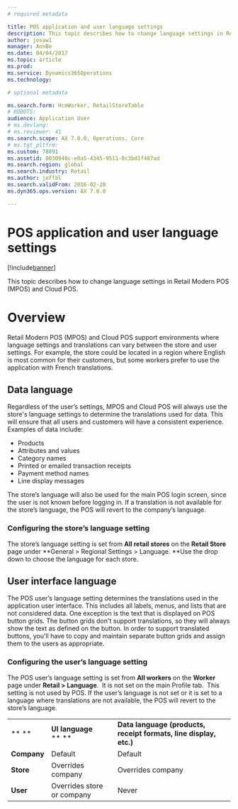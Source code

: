 ```yaml
---
# required metadata

title: POS application and user language settings
description: This topic describes how to change language settings in Retail Modern POS (MPOS) and Cloud POS.
author: josaw1
manager: AnnBe
ms.date: 04/04/2017
ms.topic: article
ms.prod: 
ms.service: Dynamics365Operations
ms.technology: 

# optional metadata

ms.search.form: HcmWorker, RetailStoreTable
# ROBOTS: 
audience: Application User
# ms.devlang: 
# ms.reviewer: 41
ms.search.scope: AX 7.0.0, Operations, Core
# ms.tgt_pltfrm: 
ms.custom: 78891
ms.assetid: 0030940c-e0a5-4345-9511-8c3bd1f487ad
ms.search.region: global
ms.search.industry: Retail
ms.author: jeffbl
ms.search.validFrom: 2016-02-28
ms.dyn365.ops.version: AX 7.0.0

---
```


# POS application and user language settings

[!include[banner](includes/banner.md)]


This topic describes how to change language settings in Retail Modern POS (MPOS) and Cloud POS.

Overview
========

Retail Modern POS (MPOS) and Cloud POS support environments where language settings and translations can vary between the store and user settings. For example, the store could be located in a region where English is most common for their customers, but some workers prefer to use the application with French translations.

## Data language
Regardless of the user’s settings, MPOS and Cloud POS will always use the store's language settings to determine the translations used for data. This will ensure that all users and customers will have a consistent experience.  Examples of data include:

-   Products
-   Attributes and values
-   Category names
-   Printed or emailed transaction receipts
-   Payment method names
-   Line display messages

The store’s language will also be used for the main POS login screen, since the user is not known before logging in. If a translation is not available for the store’s language, the POS will revert to the company’s language.

### Configuring the store’s language setting

The store’s language setting is set from **All retail stores** on the **Retail Store** page under **General &gt; Regional Settings &gt; Language. **Use the drop down to choose the language for each store.

## User interface language
The POS user’s language setting determines the translations used in the application user interface. This includes all labels, menus, and lists that are not considered data. One exception is the text that is displayed on POS button grids. The button grids don't support translations, so they will always show the text as defined on the button. In order to support translated buttons, you'll have to copy and maintain separate button grids and assign them to the users as appropriate.

### Configuring the user’s language setting

The POS user’s language setting is set from **All workers** on the **Worker** page under **Retail &gt; Language**.  It is not set on the main Profile tab.  This setting is not used by POS. If the user’s language is not set or it is set to a language where translations are not available, the POS will revert to the store’s language.  

|             |                            |                                                                   |
|-------------|----------------------------|-------------------------------------------------------------------|
| ** **       | **UI language** ** **      | **Data language (products, receipt formats, line display, etc.)** |
| **Company** | Default                    | Default                                                           |
| **Store**   | Overrides company          | Overrides company                                                 |
| **User**    | Overrides store or company | Never                                                             |





